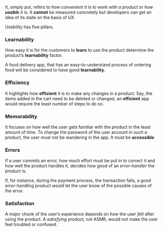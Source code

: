 It, simply put, refers to *how convenient it is to work with a product* or *how **usable** it is*. It **cannot** be measured concretely but developers can get an idea of its state on the basis of UX.

Usability has five pillars.

### Learnability
How easy it is for the customers to **learn** to use the product determine the product’s **learnability** factor.

A food delivery app, that has an easy-to-understand process of ordering food will be considered to have good **learnability**.
<br>

### Efficiency
It highlights how **efficient** it is to make any changes in a product. 
Say, the items added in the cart need to be deleted or changed, an **efficient** app would require the least number of steps to do so.
<br>

### Memorability
It focuses on how well the user gets familiar with the product in the least amount of time. 
To change the password of the user account in such a product, the user must not be wandering in the app. It must be **accessible**
<br>

### Errors
If a user commits an error, how much effort must be put in to correct it and how well the product handles it, decides how good of an *error-handler* the product is.

If, for instance, during the payment process, the transaction fails, a good error-handling product would let the user know of the possible causes of the error.
<br>

### Satisfaction
A major chunk of the user’s experience depends on how the user *felt* after using the product. 
A *satisfying* product, not ASMR, would not make the user feel troubled or confused.  